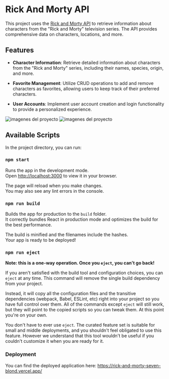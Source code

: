 # Rick And Morty API
This project uses the [Rick and Morty API](https://rickandmortyapi.com/) to retrieve information about characters from the "Rick and Morty" television series. The API provides comprehensive data on characters, locations, and more.

## Features

- **Character Information**: Retrieve detailed information about characters from the "Rick and Morty" series, including their names, species, origin, and more.

- **Favorite Management**: Utilize CRUD operations to add and remove characters as favorites, allowing users to keep track of their preferred characters.

- **User Accounts**: Implement user account creation and login functionality to provide a personalized experience.

![imagenes del proyecto](https://i.ibb.co/txc8tHV/Captura-de-pantalla-2023-10-27-162013.png)
![imagenes del proyecto]([https://i.ibb.co/3RrVMjL/Captura-de-pantalla-2023-10-27-161939.png])
## Available Scripts

In the project directory, you can run:

### `npm start`

Runs the app in the development mode.\
Open [http://localhost:3000](http://localhost:3000) to view it in your browser.

The page will reload when you make changes.\
You may also see any lint errors in the console.

### `npm run build`

Builds the app for production to the `build` folder.\
It correctly bundles React in production mode and optimizes the build for the best performance.

The build is minified and the filenames include the hashes.\
Your app is ready to be deployed!

### `npm run eject`

**Note: this is a one-way operation. Once you `eject`, you can't go back!**

If you aren't satisfied with the build tool and configuration choices, you can `eject` at any time. This command will remove the single build dependency from your project.

Instead, it will copy all the configuration files and the transitive dependencies (webpack, Babel, ESLint, etc) right into your project so you have full control over them. All of the commands except `eject` will still work, but they will point to the copied scripts so you can tweak them. At this point you're on your own.

You don't have to ever use `eject`. The curated feature set is suitable for small and middle deployments, and you shouldn't feel obligated to use this feature. However we understand that this tool wouldn't be useful if you couldn't customize it when you are ready for it.


### Deployment
You can find the deployed application here:
https://rick-and-morty-seven-blond.vercel.app/
